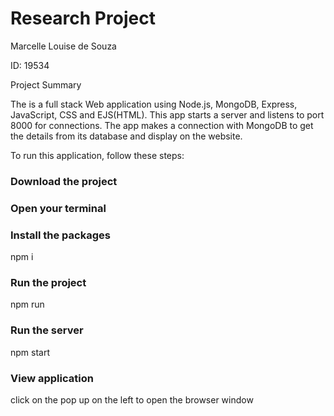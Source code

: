 # Research Project

Marcelle Louise de Souza

ID: 19534




Project Summary

The is a full stack Web application using Node.js, MongoDB, Express, JavaScript, CSS and EJS(HTML). This app starts a server and listens to port 8000 for connections. The app makes a connection with MongoDB to get the details from its database and display on the website.



To run this application, follow these steps:

### Download the project 

### Open your terminal

### Install the packages
npm i

### Run the project
npm run

### Run the server
npm start

### View application
click on the pop up on the left to open the browser window

